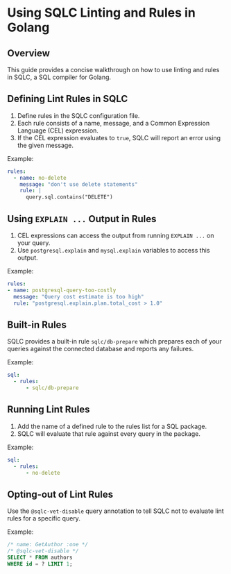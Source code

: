 # Using SQLC Linting and Rules in Golang

## Overview
This guide provides a concise walkthrough on how to use linting and rules in SQLC, a SQL compiler for Golang. 

## Defining Lint Rules in SQLC

1. Define rules in the SQLC configuration file.
2. Each rule consists of a name, message, and a Common Expression Language (CEL) expression.
3. If the CEL expression evaluates to `true`, SQLC will report an error using the given message.

Example:

```yaml
rules:
  - name: no-delete
    message: "don't use delete statements"
    rule: |
      query.sql.contains("DELETE")
```

## Using `EXPLAIN ...` Output in Rules

1. CEL expressions can access the output from running `EXPLAIN ...` on your query.
2. Use `postgresql.explain` and `mysql.explain` variables to access this output.

Example:

```yaml
rules:
- name: postgresql-query-too-costly
  message: "Query cost estimate is too high"
  rule: "postgresql.explain.plan.total_cost > 1.0"
```

## Built-in Rules

SQLC provides a built-in rule `sqlc/db-prepare` which prepares each of your queries against the connected database and reports any failures.

Example:

```yaml
sql:
  - rules:
      - sqlc/db-prepare
```

## Running Lint Rules

1. Add the name of a defined rule to the rules list for a SQL package.
2. SQLC will evaluate that rule against every query in the package.

Example:

```yaml
sql:
  - rules:
      - no-delete
```

## Opting-out of Lint Rules

Use the `@sqlc-vet-disable` query annotation to tell SQLC not to evaluate lint rules for a specific query.

Example:

```sql
/* name: GetAuthor :one */
/* @sqlc-vet-disable */
SELECT * FROM authors
WHERE id = ? LIMIT 1;
```

